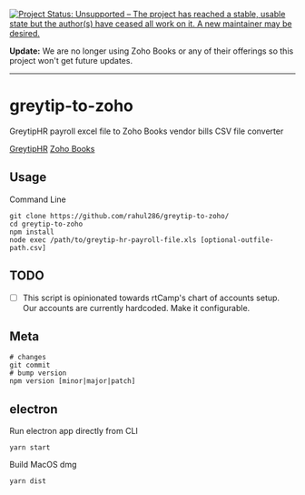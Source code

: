 [![Project Status: Unsupported – The project has reached a stable, usable state but the author(s) have ceased all work on it. A new maintainer may be desired.](https://www.repostatus.org/badges/latest/unsupported.svg)](https://www.repostatus.org/#unsupported)

**Update:** We are no longer using Zoho Books or any of their offerings so this project won't get future updates. 

___


# greytip-to-zoho
GreytipHR payroll excel file to Zoho Books vendor bills CSV file converter

[GreytipHR](https://www.greythr.com/)
[Zoho Books](https://www.zoho.com/in/books/)

## Usage

Command Line

```
git clone https://github.com/rahul286/greytip-to-zoho/
cd greytip-to-zoho
npm install
node exec /path/to/greytip-hr-payroll-file.xls [optional-outfile-path.csv]
```

## TODO

 - [ ] This script is opinionated towards rtCamp's chart of accounts setup. Our accounts are currently hardcoded. Make it configurable.

## Meta

```
# changes
git commit
# bump version
npm version [minor|major|patch]
```

## electron

Run electron app directly from CLI

```
yarn start
```

Build MacOS dmg

```
yarn dist
```
